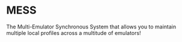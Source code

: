 # MESS
The Multi-Emulator Synchronous System that allows you to maintain multiple local profiles across a multitude of emulators!
